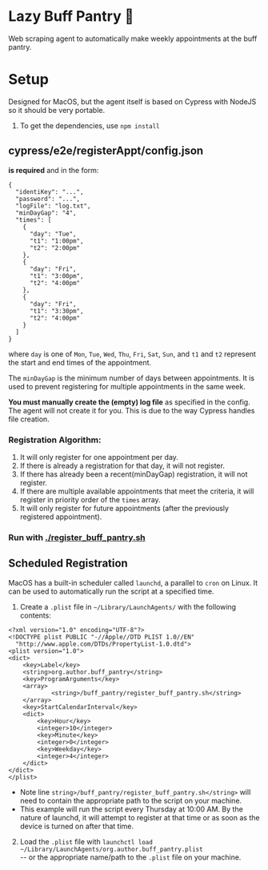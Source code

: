 # Lazy Buff Pantry 💪

Web scraping agent to automatically make weekly appointments
at the buff pantry.

# Setup

Designed for MacOS, but the agent itself is based on Cypress
with NodeJS so it should be very portable.

1. To get the dependencies, use `npm install`

## cypress/e2e/registerAppt/config.json
**is required** and in the form:
```
{
  "identiKey": "...",
  "password": "...",
  "logFile": "log.txt",
  "minDayGap": "4",
  "times": [
    {
      "day": "Tue",
      "t1": "1:00pm",
      "t2": "2:00pm"
    },
    {
      "day": "Fri",
      "t1": "3:00pm",
      "t2": "4:00pm"
    },
    {
      "day": "Fri",
      "t1": "3:30pm",
      "t2": "4:00pm"
    }
  ]
}
```
where `day` is one of `Mon`, `Tue`, `Wed`, `Thu`, `Fri`, `Sat`, `Sun`,
and `t1` and `t2` represent the start and end times of the appointment.

The `minDayGap` is the minimum number of days between appointments.
It is used to prevent registering for multiple appointments in the same week.

**You must manually create the (empty) log file** as specified in the config.
The agent will not create it for you. This is due to the way Cypress handles
file creation.

### Registration Algorithm:
1. It will only register for one appointment per day.
2. If there is already a registration for that day, it will not register.
3. If there has already been a recent(minDayGap) registration, it will not register.
4. If there are multiple available appointments that meet the criteria,
it will register in priority order of the `times` array.
5. It will only register for future appointments (after the previously registered appointment).

### Run with [./register_buff_pantry.sh](./register_buff_pantry.sh) 

## Scheduled Registration

MacOS has a built-in scheduler called `launchd`, a parallel to `cron` on Linux.
It can be used to automatically run the script at a specified time.
1. Create a `.plist` file in `~/Library/LaunchAgents/` with the following contents:
```
<?xml version="1.0" encoding="UTF-8"?>
<!DOCTYPE plist PUBLIC "-//Apple//DTD PLIST 1.0//EN"
  "http://www.apple.com/DTDs/PropertyList-1.0.dtd">
<plist version="1.0">
<dict>
    <key>Label</key>
    <string>org.author.buff_pantry</string>
    <key>ProgramArguments</key>
    <array>
            <string>/buff_pantry/register_buff_pantry.sh</string>
    </array>
    <key>StartCalendarInterval</key>
    <dict>
        <key>Hour</key>
        <integer>10</integer>
        <key>Minute</key>
        <integer>0</integer>
        <key>Weekday</key>
        <integer>4</integer>
    </dict>
</dict>
</plist>
```

- Note line `string>/buff_pantry/register_buff_pantry.sh</string>` will
need to contain the appropriate path to the script on your machine.
- This example will run the script every Thursday at 10:00 AM. By the nature
of launchd, it will attempt to register at that time or as soon as
the device is turned on after that time.

2. Load the `.plist` file with `launchctl load ~/Library/LaunchAgents/org.author.buff_pantry.plist`  
-- or the appropriate name/path to the `.plist` file on your machine.
